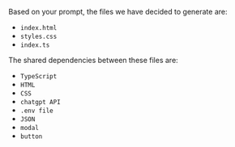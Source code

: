 Based on your prompt, the files we have decided to generate are:

- `index.html`
- `styles.css`
- `index.ts`

The shared dependencies between these files are:

- `TypeScript`
- `HTML`
- `CSS`
- `chatgpt API`
- `.env file`
- `JSON`
- `modal`
- `button`